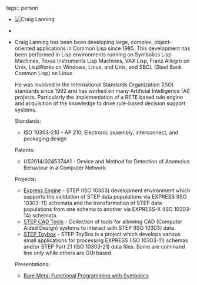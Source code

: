 tags:: person

- ![Craig Lanning](https://media.licdn.com/mpr/mpr/shrinknp_400_400/p/3/000/062/20a/10219b7.jpg)
-
- Craig Lanning has been been developing large, complex, object-oriented applications in Common Lisp since 1985. This development has been performed in Lisp environments running on Symbolics Lisp Machines, Texas Instruments Lisp Machines, VAX Lisp, Franz Allegro on Unix, LispWorks on Windows, Linux, and Unix, and SBCL (Steel Bank Common Lisp) on Linux. 
  
  He was involved in the International Standards Organization (ISO) standards since 1992 and has worked on many Artificial Intelligence (AI) projects.  Particularly the implementation of a RETE based rule engine  and acquisition of the knowledge to drive rule-based decision support systems.
  
  Standards:
  
  * ISO 10303-210 - AP 210, Electronic assembly, interconnect, and packaging design
  
  Patents:
  
  * US2014/0245374A1 - Device and Method for Detection of Anomolus Behaviour in a Computer Network
  
  Projects:
  
  * [Express Engine](https://sourceforge.net/projects/exp-engine/) - STEP (ISO 10303) development environment which supports the validation of STEP data populations via EXPRESS (ISO 10303-11) schemata and the transformation of STEP data populations from one schema to another via EXPRESS-X (ISO 10303-14) schemata.
  * [STEP CAD Tools](https://sourceforge.net/projects/step-cad-tools/) - Collection of tools for allowing CAD (Computer Aided Design) systems to interact with STEP (ISO 10303) data.
  * [STEP Toybox](https://sourceforge.net/projects/step-toybox/) - STEP ToyBox is a project which develops various small applications for processing EXPRESS (ISO 10303-11) schemas and/or STEP Part 21 (ISO 10303-21) data files. Some are command line only while others are GUI based.
  
  
  Presentations:
  
  * [Bare Metal Functional Programming with Symbolics](BareMetalFunctionalProgrammingWithSymbolics)